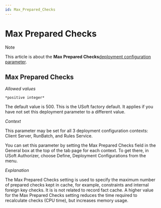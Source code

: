 ```yaml
---
id: Max_Prepared_Checks
---
```


# Max Prepared Checks



> [!NOTE]
> This article is about the **Max Prepared Checks**[deployment configuration parameter](/docs/Authorisation_and_access/Deployment_configurations/Deployment_configuration_parameters.md).

## **Max Prepared Checks**

*Allowed values*

```
*positive integer*
```

The default value is 500. This is the USoft factory default. It applies if you have not set this deployment parameter to a different value.

*Context*

This parameter may be set for all 3 deployment configuration contexts: Client Server, RunBatch, and Rules Service.

You can set this parameter by setting the Max Prepared Checks field in the General box at the top of the tab page for each context. To get there, in USoft Authorizer, choose Define, Deployment Configurations from the menu.

*Explanation*

The Max Prepared Checks setting is used to specify the maximum number of prepared checks kept in cache, for example, constraints and internal foreign key checks. It is is not related to record fact cache. A higher value for the Max Prepared Checks setting reduces the time required to recalculate checks (CPU time), but increases memory usage.
